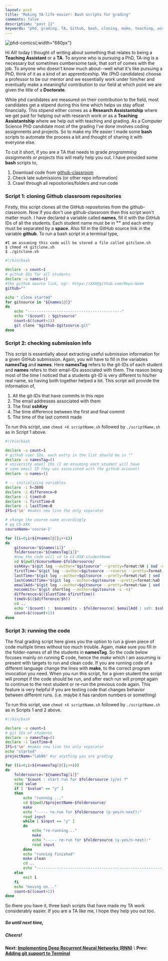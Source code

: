 ```yaml
---
layout: post
title: "Making TA-life easier: Bash scripts for grading"
comments: false
description: "post 11"
keywords: "phd, grading, TA, Github, bash, cloning, make, teaching, assistant"
---
```


![phd-comics](http://phdcomics.com/comics/archive/phd051910s.gif){:width="680px"}

Hi All! today I thought of writing about something that relates to being a **Teaching Assistant** or a **TA**. To anyone who is pursuing a PhD, TA-ing is a necessary but sometimes cumbersome task, that sort of comes with the job. To anyone who doesn't know much about--well what it's like pursuing a PhD, think of it as a kind of an apprenticeship. We (PhD candidates) choose a professor to be our mentor and we essentially work under him/her and eventually make a meaningful contribution to our field at which point we are given the title of a **Doctorate**.

While phd candidates are measured on their contribution to the field, most candidates get a stipend during this time which helps us stay afloat financially. This stipend either comes as a **Research Assistantship** where we get paid for helping out with research work _or_ as a **Teaching Assistantship** where we help out with teaching and grading. As a Computer Science PhD candidate most of the grading I've done involves coding assignments and projects. So to make my life easier I made some **bash** scripts to automate the process a bit and thought of sharing it with everyone else.

>
To cut it short, if you are a TA that needs to grade _programming assignments or projects_ this will really help you out. I have provided some **bash** scripts to,
1. Download code from [github-classroom](https://classroom.github.com)
2. Check late submissions (or other repo information)
3. Crawl through all repositories/folders and run code

### Script 1: cloning Github classroom repositories

Firstly, this script clones all the GitHub repositories from the github-classroom. Now if you don't use github-classroom then this script won't matter much. I have declared a variable called **names**, fill it with the GitHub IDs of all the students. Each student name must be in **\"\"** and each entry must be separated by a **space**. Also fill in the GitHub source link in the variable **github**. To run a bash script in a terminal type,

```console
#I am assuming this code will be stored a file called gitclone.sh
$ chmod +X gitclone.sh
$ ./gitclone.sh
```

```sh
#!/bin/bash

declare -a count=1
# github IDs for all students
declare -a names=()
#the github source link, eg:- https://XXX@github.com/Repo-Name
github=""

echo " clone started"
for gitsource in "${names[@]}"
do
    echo "------------------------------------------"
    echo "($count) : $gitsource"
    count=$((count+1))
    git clone "$github-$gitsource.git"
done
```

### Script 2: checking submission info

This script is essentially about extracting useful submission information for a given GitHub submission. Again, you will have to fill in the variables **namesTag** and **names**. Here **namesTag** refers to the git-IDs of each student and **names** refers to their email-IDs associated with them. The reason being most of the time I noticed that a students git-ID is very different to his/her real name, so having both together helped a lot. This script will provide the information of,

1. All the git-IDs that have commits in this repo
2. The email addresses associated with them
3. The final **sshKey**
4. The time difference between the first and final commit
5. The time of the last commit made

To run this script, use `chmod +X scriptName.sh` followed by `./scriptName.sh` as in Script 1 above.

```sh
#!/bin/bash

declare -a count=1
# github user IDs, each entry in the list should be in ""
declare -a namesTag=()
# university email IDs (I am assuming each student will have
# some email ID they use associated with the github account)
declare -a names=()

# -- initializing variables
declare -i h=3600
declare -i difference=0
declare -i timeV=0
declare -i firstTime=0
declare -i lastTime=0
IFS=$'\n' #makes new line the only separator

# change the course name accordingly
# eg CS-XXX
courseName='course-1'

for ((i=0;i<${#names[@]};++i))
do
    gitsource="${names[i]}"
    foldersource="${namesTag[i]}"
    #now the code will cd to CS-XXX-studentName
    cd $(pwd)/$courseName-$foldersource/
    sshKey="$(git log --author="$gitsource" --pretty=format:%H | sed -n 1p)"
    firstTime="$(git log --author=$gitsource --reverse --pretty=format:%at | sed -n 1p)"
    lastTime="$(git log --author=$gitsource --pretty=format:%at | sed -n 1p)"
    lastCommitTime="$(git log --author=$gitsource --pretty=format:%aD | sed -n 1p)"
    emailAdd="$(git log --author=$gitsource --pretty=format:%ae | sed -n 1p)"
    nocommits="$(git shortlog --author=$gitsource -s -n)"
    difference=$(($lastTime-$firstTime))
    timeV=$(($difference/$h))
    cd ..
    echo "($count) :  $nocommits - $foldersource| $emailAdd | ssh: $sshKey | commit-diff(h): $timeV | last-commit: $lastCommitTime"
    count=$((count+1))
done
```

### Script 3: running the code

The final grading script here gives you the option to run a given piece of code multiple times without too much trouble. Again, make sure you fill in the folder-names of all the students in **namesTag**. So the code below focuses mainly on running **C** code, hence the _make_ which I am assuming is present with targets to run and clean code. If you are running code of a different language change the lines with **make**, to the correct program invocation you need. When you run this script, for a given student the script will prompt if the code should be run, and after each run will prompt again to continue to the next student or re-run the previous code again. This feature is very helpful if you are testing code that changes behavior between different runs. (i.e. maybe it has random numbers or something)

To run this script, use `chmod +X scriptName.sh` followed by `./scriptName.sh` as in Scripts 1 and 2 above.

```bash
#!/bin/bash

declare -a count=1
# git IDs of students
declare -a namesTag=()
declare -i lastTime=0
IFS=$'\n' #makes new line the only separator
echo "started"
projectName="lab06" #or anything you are grading

for ((i=0;i<${#namesTag[@]};++i))
do
	foldersource="${namesTag[i]}"
    echo "$count : start run for $foldersource (y/n) ?"
    read value
    if [ "$value" == "y" ]
    then
    	echo "runnnig ..."
    	cd $(pwd)/$projectName-$foldersource/
    	make
    	echo "----- re-run for $foldersource (y-yes/n-next):"
    	read input
    	while [ $input == "y" ]
    	do
    		echo "re-running..."
    		make
    		echo "----- re-run for $foldersource (y-yes/n-next):"
    		read input
    	done
    	echo "running finished"
    	make clean
    	cd ..
    	echo "--------------------------------------------------------------------------------"
    else
    	exit 1
    fi
    echo "moving on..."
    count=$((count+1))
done
```

So there you have it, three bash scripts that have made my TA work considerably easier. If you are a TA like me, I hope they help you out too.

##### So until next time,
##### Cheers!

**Next: [Implementing Deep Recurrent Neural Networks (RNN)]({{site.url}}/2019/rnn/)** \\
**Prev: [Adding git support to Terminal]({{site.url}}/2018/git-support/)**
